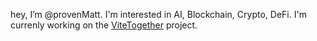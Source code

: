 hey, I’m @provenMatt. I'm interested in AI, Blockchain, Crypto, DeFi. I'm currenly working on the [ViteTogether](https://github.com/ViteTogether) project.


<!---
provenMatt/provenMatt is a ✨ special ✨ repository because its `README.md` (this file) appears on your GitHub profile.
You can click the Preview link to take a look at your changes.
--->
